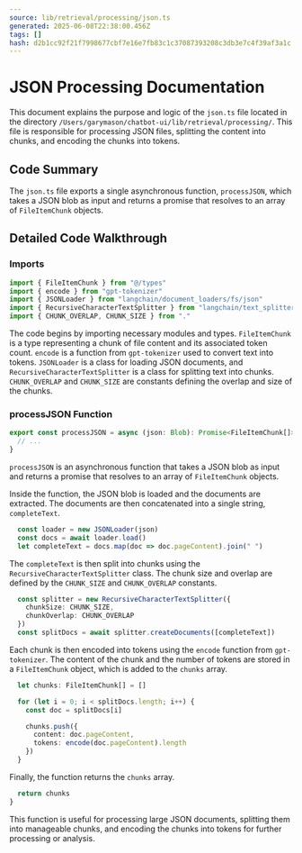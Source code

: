 ```yaml
---
source: lib/retrieval/processing/json.ts
generated: 2025-06-08T22:38:00.456Z
tags: []
hash: d2b1cc92f21f7998677cbf7e16e7fb83c1c37087393208c3db3e7c4f39af3a1c
---
```


# JSON Processing Documentation

This document explains the purpose and logic of the `json.ts` file located in the directory `/Users/garymason/chatbot-ui/lib/retrieval/processing/`. This file is responsible for processing JSON files, splitting the content into chunks, and encoding the chunks into tokens.

## Code Summary

The `json.ts` file exports a single asynchronous function, `processJSON`, which takes a JSON blob as input and returns a promise that resolves to an array of `FileItemChunk` objects.

## Detailed Code Walkthrough

### Imports

```ts
import { FileItemChunk } from "@/types"
import { encode } from "gpt-tokenizer"
import { JSONLoader } from "langchain/document_loaders/fs/json"
import { RecursiveCharacterTextSplitter } from "langchain/text_splitter"
import { CHUNK_OVERLAP, CHUNK_SIZE } from "."
```

The code begins by importing necessary modules and types. `FileItemChunk` is a type representing a chunk of file content and its associated token count. `encode` is a function from `gpt-tokenizer` used to convert text into tokens. `JSONLoader` is a class for loading JSON documents, and `RecursiveCharacterTextSplitter` is a class for splitting text into chunks. `CHUNK_OVERLAP` and `CHUNK_SIZE` are constants defining the overlap and size of the chunks.

### processJSON Function

```ts
export const processJSON = async (json: Blob): Promise<FileItemChunk[]> => {
  // ...
}
```

`processJSON` is an asynchronous function that takes a JSON blob as input and returns a promise that resolves to an array of `FileItemChunk` objects.

Inside the function, the JSON blob is loaded and the documents are extracted. The documents are then concatenated into a single string, `completeText`.

```ts
  const loader = new JSONLoader(json)
  const docs = await loader.load()
  let completeText = docs.map(doc => doc.pageContent).join(" ")
```

The `completeText` is then split into chunks using the `RecursiveCharacterTextSplitter` class. The chunk size and overlap are defined by the `CHUNK_SIZE` and `CHUNK_OVERLAP` constants.

```ts
  const splitter = new RecursiveCharacterTextSplitter({
    chunkSize: CHUNK_SIZE,
    chunkOverlap: CHUNK_OVERLAP
  })
  const splitDocs = await splitter.createDocuments([completeText])
```

Each chunk is then encoded into tokens using the `encode` function from `gpt-tokenizer`. The content of the chunk and the number of tokens are stored in a `FileItemChunk` object, which is added to the `chunks` array.

```ts
  let chunks: FileItemChunk[] = []

  for (let i = 0; i < splitDocs.length; i++) {
    const doc = splitDocs[i]

    chunks.push({
      content: doc.pageContent,
      tokens: encode(doc.pageContent).length
    })
  }
```

Finally, the function returns the `chunks` array.

```ts
  return chunks
}
```

This function is useful for processing large JSON documents, splitting them into manageable chunks, and encoding the chunks into tokens for further processing or analysis.